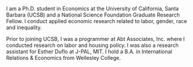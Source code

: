 I am a Ph.D. student in Economics at the University of California, Santa Barbara (UCSB) and a National Science Foundation Graduate Research Fellow. I conduct applied economic research related to labor, gender, race and inequality.

Prior to joining UCSB, I was a programmer at Abt Associates, Inc. where I conducted research on labor and housing policy. I was also a research assistant for Esther Duflo at J-PAL, MIT. I hold a B.A. in International Relations & Economics from Wellesley College.

